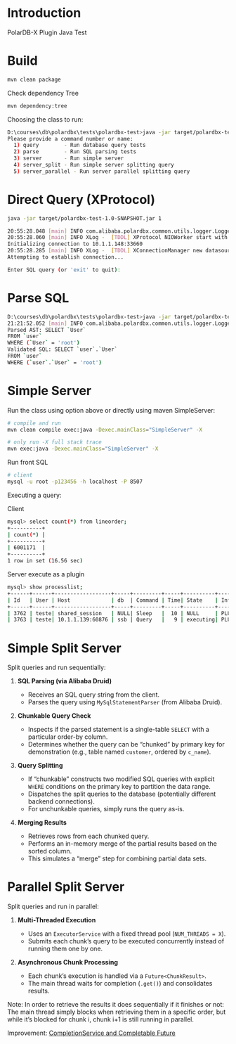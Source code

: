 # Introduction

PolarDB-X Plugin Java Test

# Build

```bash
mvn clean package
```

Check dependency Tree

```bash
mvn dependency:tree
```

Choosing the class to run:

```bash
D:\courses\db\polardbx\tests\polardbx-test>java -jar target/polardbx-test-1.0-SNAPSHOT.jar
Please provide a command number or name:
  1) query        - Run database query tests
  2) parse        - Run SQL parsing tests
  3) server       - Run simple server
  4) server_split - Run simple server splitting query
  5) server_parallel - Run server parallel splitting query
```

# Direct Query (XProtocol)

```bash
java -jar target/polardbx-test-1.0-SNAPSHOT.jar 1

20:55:28.048 [main] INFO com.alibaba.polardbx.common.utils.logger.LoggerFactory - using logger: com.alibaba.polardbx.common.utils.logger.slf4j.Slf4jLoggerAdapter
20:55:28.060 [main] INFO XLog -  [TDDL] XProtocol NIOWorker start with 16 threads and 16777216 bytes buf per thread., tddl version: 1.0-SNAPSHOT
Initializing connection to 10.1.1.148:33660
20:55:28.285 [main] INFO XLog -  [TDDL] XConnectionManager new datasource to teste@10.1.1.148:33660 id is 0 NOW_GLOBAL_SESSION: 0, tddl version: 1.0-SNAPSHOT
Attempting to establish connection...

Enter SQL query (or 'exit' to quit):
```

# Parse SQL

``` bash
D:\courses\db\polardbx\tests\polardbx-test>java -jar target/polardbx-test-1.0-SNAPSHOT.jar 2 "SELECT User FROM user WHERE User = 'root'"
21:21:52.052 [main] INFO com.alibaba.polardbx.common.utils.logger.LoggerFactory - using logger: com.alibaba.polardbx.common.utils.logger.slf4j.Slf4jLoggerAdapter
Parsed AST: SELECT `User`
FROM `user`
WHERE (`User` = 'root')
Validated SQL: SELECT `user`.`User`
FROM `user`
WHERE (`user`.`User` = 'root')
```

# Simple Server

Run the class using option above or directly using maven SimpleServer:

```bash
# compile and run
mvn clean compile exec:java -Dexec.mainClass="SimpleServer" -X

# only run -X full stack trace
mvn exec:java -Dexec.mainClass="SimpleServer" -X
```

Run front SQL

``` bash
# client
mysql -u root -p123456 -h localhost -P 8507
```

Executing a query:

Client

```bash
mysql> select count(*) from lineorder;
+----------+
| count(*) |
+----------+
| 6001171  |
+----------+
1 row in set (16.56 sec)

```

Server execute as a plugin

```bash
mysql> show processlist;
+------+------+------------------+-----+---------+-----+----------+-------------------+----------+-----------+---------------+
| Id   | User | Host             | db  | Command | Time| State    | Info              | Time_ms  | Rows_sent | Rows_examined |
+------+------+------------------+-----+---------+-----+----------+-------------------------------+----------+-----+---------+
| 3762 | teste| shared_session   | NULL| Sleep   |  10 | NULL     | PLUGIN                                 | 9241 |   0 |  0 |
| 3763 | teste| 10.1.1.139:60876 | ssb | Query   |   9 | executing| PLUGIN: select count(*) from lineorder | 8725 |   0 |  0 |
```

# Simple Split Server

Split queries and run sequentially:

1. **SQL Parsing (via Alibaba Druid)**  
   - Receives an SQL query string from the client.  
   - Parses the query using `MySqlStatementParser` (from Alibaba Druid).  

2. **Chunkable Query Check**  
   - Inspects if the parsed statement is a single-table `SELECT` with a particular order-by column.  
   - Determines whether the query can be “chunked” by primary key for demonstration (e.g., table named `customer`, ordered by `c_name`).

3. **Query Splitting**  
   - If “chunkable” constructs two modified SQL queries with explicit `WHERE` conditions on the primary key to partition the data range.
   - Dispatches the split queries to the database (potentially different backend connections).  
   - For unchunkable queries, simply runs the query as-is.

4. **Merging Results**  
   - Retrieves rows from each chunked query.  
   - Performs an in-memory merge of the partial results based on the sorted column.  
   - This simulates a “merge” step for combining partial data sets.

# Parallel Split Server

Split queries and run in parallel:

1. **Multi-Threaded Execution**  
   - Uses an `ExecutorService` with a fixed thread pool (`NUM_THREADS = X`).  
   - Submits each chunk’s query to be executed concurrently instead of running them one by one.

2. **Asynchronous Chunk Processing**  
   - Each chunk’s execution is handled via a `Future<ChunkResult>`.  
   - The main thread waits for completion (`.get()`) and consolidates results.

Note: In order to retrieve the results it does sequentially if it finishes or not:  
The main thread simply blocks when retrieving them in a specific order, but while it’s blocked for chunk i, chunk i+1 is still running in parallel.

Improvement: [CompletionService and Completable Future](./parallel_execution.md)